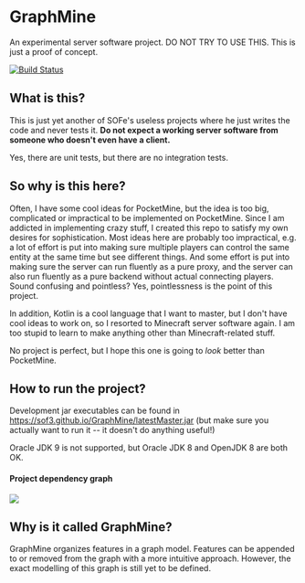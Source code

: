 # GraphMine
An experimental server software project. DO NOT TRY TO USE THIS. This is just a proof of concept.

[![Build Status](https://travis-ci.org/SOF3/GraphMine.svg?branch=master)](https://travis-ci.org/SOF3/GraphMine)

## What is this?
This is just yet another of SOFe's useless projects where he just writes the code and never tests it. **Do not expect a
working server software from someone who doesn't even have a client.**

Yes, there are unit tests, but there are no integration tests.

## So why is this here?
Often, I have some cool ideas for PocketMine, but the idea is too big, complicated or impractical to be implemented on
PocketMine. Since I am addicted in implementing crazy stuff, I created this repo to satisfy my own desires for
sophistication. Most ideas here are probably too impractical, e.g. a lot of effort is put into making sure multiple
players can control the same entity at the same time but see different things. And some effort is put into making sure
the server can run fluently as a pure proxy, and the server can also run fluently as a pure backend without actual
connecting players. Sound confusing and pointless? Yes, pointlessness is the point of this project.

In addition, Kotlin is a cool language that I want to master, but I don't have cool ideas to work on, so I resorted to
Minecraft server software again. I am too stupid to learn to make anything other than Minecraft-related stuff.

No project is perfect, but I hope this one is going to *look* better than PocketMine.

## How to run the project?
Development jar executables can be found in https://sof3.github.io/GraphMine/latestMaster.jar (but make sure you
actually want to run it -- it doesn't do anything useful!)

Oracle JDK 9 is not supported, but Oracle JDK 8 and OpenJDK 8 are both OK.

#### Project dependency graph

![](https://sof3.github.io/GraphMine/depGraph.png)

## Why is it called GraphMine?
GraphMine organizes features in a graph model. Features can be appended to or removed from the graph with a more
intuitive approach. However, the exact modelling of this graph is still yet to be defined.
